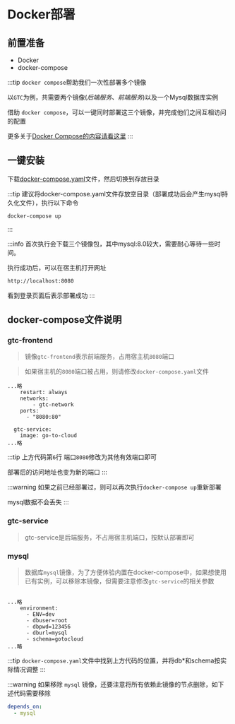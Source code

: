 # Docker部署

## 前置准备

- Docker
- docker-compose

:::tip 
`docker compose`帮助我们一次性部署多个镜像

以`GTC`为例，共需要两个镜像(_后端服务、前端服务_)以及一个Mysql数据库实例

借助 `docker compose`，可以一键同时部署这三个镜像，并完成他们之间互相访问的配置

更多关于[Docker Compose的内容请看这里](https://github.com/docker/compose/blob/v2/README.md#where-to-get-docker-compose)
:::


## 一键安装

下载[docker-compose.yaml](/docker-compose.yaml)文件，然后切换到存放目录

:::tip
建议将docker-compose.yaml文件存放空目录（部署成功后会产生mysql持久化文件），执行以下命令

```shell
docker-compose up
```
:::

:::info
首次执行会下载三个镜像包，其中mysql:8.0较大，需要耐心等待一些时间。

执行成功后，可以在宿主机打开网址

```txt
http://localhost:8080
```

看到登录页面后表示部署成功
:::

## docker-compose文件说明

### gtc-frontend

> 镜像`gtc-frontend`表示前端服务，占用宿主机`8080`端口

> 如果宿主机的`8080`端口被占用，则请修改`docker-compose.yaml`文件

```yaml:line-numbers {1}
...略
    restart: always
    networks:
        - gtc-network
    ports:
      - "8080:80"

  gtc-service:
    image: go-to-cloud
...略

```

:::tip
上方代码第`6`行 端口`8080`修改为其他有效端口即可

部署后的访问地址也变为新的端口
:::

:::warning
如果之前已经部署过，则可以再次执行`docker-compose up`重新部署

mysql数据不会丢失
:::

### gtc-service

> gtc-service是后端服务，不占用宿主机端口，按默认部署即可

### mysql

> 数据库`mysql`镜像，为了方便体验内置在docker-compose中，如果想使用已有实例，可以移除本镜像，但需要注意修改`gtc-service`的相关参数

```yaml:line-numbers {1}

...略
    environment:
      - ENV=dev
      - dbuser=root
      - dbpwd=123456
      - dburl=mysql
      - schema=gotocloud
...略

```

:::tip
`docker-compose.yaml`文件中找到上方代码的位置，并将db*和schema按实际情况调整
:::

:::warning
如果移除 `mysql` 镜像，还要注意将所有依赖此镜像的节点删除，如下述代码需要移除

```yaml
depends_on:
  - mysql
```

